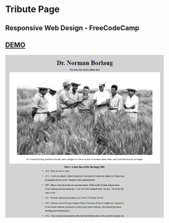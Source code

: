 # Tribute Page
## Responsive Web Design - FreeCodeCamp

## [DEMO](https://cenacrharsh.github.io/tribute-page-responsive-web-design-fcc/)

<div style="text-align:center"><img src="./ss.png" /></div>
